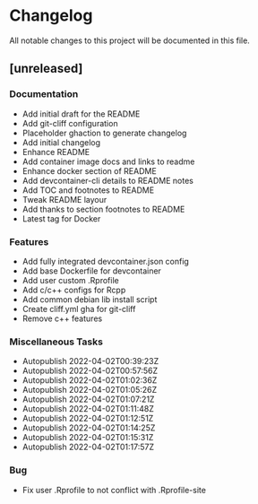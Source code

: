 # Changelog
All notable changes to this project will be documented in this file.

## [unreleased]

### Documentation

- Add initial draft for the README
- Add git-cliff configuration
- Placeholder ghaction to generate changelog
- Add initial changelog
- Enhance README
- Add container image docs and links to readme
- Enhance docker section of README
- Add devcontainer-cli details to README notes
- Add TOC and footnotes to README
- Tweak README layour
- Add thanks to section footnotes to README
- Latest tag for Docker

### Features

- Add fully integrated devcontainer.json config
- Add base Dockerfile for devcontainer
- Add user custom .Rprofile
- Add c/c++ configs for Rcpp
- Add common debian lib install script
- Create cliff.yml gha for git-cliff
- Remove c++ features

### Miscellaneous Tasks

- Autopublish 2022-04-02T00:39:23Z
- Autopublish 2022-04-02T00:57:56Z
- Autopublish 2022-04-02T01:02:36Z
- Autopublish 2022-04-02T01:05:26Z
- Autopublish 2022-04-02T01:07:21Z
- Autopublish 2022-04-02T01:11:48Z
- Autopublish 2022-04-02T01:12:51Z
- Autopublish 2022-04-02T01:14:25Z
- Autopublish 2022-04-02T01:15:31Z
- Autopublish 2022-04-02T01:17:57Z

### Bug

- Fix user .Rprofile to not conflict with .Rprofile-site

<!-- generated by git-cliff -->
